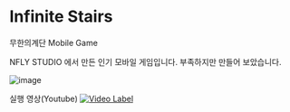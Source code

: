 # Infinite Stairs
 무한의계단 Mobile Game


NFLY STUDIO 에서 만든 인기 모바일 게임입니다.
부족하지만 만들어 보았습니다.

![image](https://user-images.githubusercontent.com/60915285/78452771-37cdea80-76c8-11ea-81e9-20dd64f4c601.png)


실행 영상(Youtube)
[![Video Label](http://img.youtube.com/vi/JLBEN9_3LTI/0.jpg)](https://www.youtube.com/watch?v=JLBEN9_3LTI)
